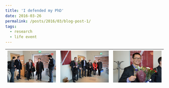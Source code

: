 ```yaml
---
title: 'I defended my PhD'
date: 2016-03-26
permalink: /posts/2016/03/blog-post-1/
tags:
  - research  
  - life event 
---
```



![image_1](/images/thesis.jpg) |  ![image_2](/images/thesis_two.jpg)   | ![image_3](/images/thesis_three.jpg)   
:-------------------------:|:-------------------------:|:-------------------------:

